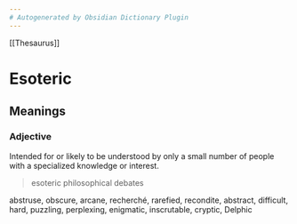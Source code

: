 ```yaml
---
# Autogenerated by Obsidian Dictionary Plugin
---
```


[[Thesaurus]]

# Esoteric

## Meanings

### Adjective

Intended for or likely to be understood by only a small number of people with a specialized knowledge or interest.

> esoteric philosophical debates

abstruse, obscure, arcane, recherché, rarefied, recondite, abstract, difficult, hard, puzzling, perplexing, enigmatic, inscrutable, cryptic, Delphic


